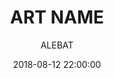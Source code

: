 ---
layout: project
title:  "ART NAME"
date:   2018-08-12 22:00:00
author: ALEBAT
categories:
- project
img: 6.jpg
thumb: 6.jpg
carousel:
- 6.jpg
---